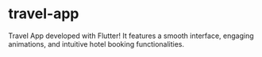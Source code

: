# travel-app
 Travel App developed with Flutter! It features a smooth interface, engaging animations, and intuitive hotel booking functionalities.
